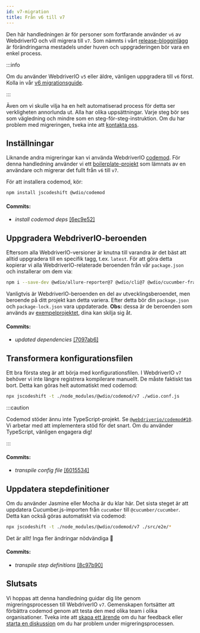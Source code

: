 ```yaml
---
id: v7-migration
title: Från v6 till v7
---
```


Den här handledningen är för personer som fortfarande använder `v6` av WebdriverIO och vill migrera till `v7`. Som nämnts i vårt [release-blogginlägg](https://webdriver.io/blog/2021/02/09/webdriverio-v7-released) är förändringarna mestadels under huven och uppgraderingen bör vara en enkel process.

:::info

Om du använder WebdriverIO `v5` eller äldre, vänligen uppgradera till `v6` först. Kolla in vår [v6 migrationsguide](v6-migration).

:::

Även om vi skulle vilja ha en helt automatiserad process för detta ser verkligheten annorlunda ut. Alla har olika uppsättningar. Varje steg bör ses som vägledning och mindre som en steg-för-steg-instruktion. Om du har problem med migreringen, tveka inte att [kontakta oss](https://github.com/webdriverio/codemod/discussions/new).

## Inställningar

Liknande andra migreringar kan vi använda WebdriverIO [codemod](https://github.com/webdriverio/codemod). För denna handledning använder vi ett [boilerplate-projekt](https://github.com/WarleyGabriel/demo-webdriverio-cucumber) som lämnats av en användare och migrerar det fullt från `v6` till `v7`.

För att installera codemod, kör:

```sh
npm install jscodeshift @wdio/codemod
```

#### Commits:

- _install codemod deps_ [[6ec9e52]](https://github.com/WarleyGabriel/demo-webdriverio-cucumber/pull/11/commits/6ec9e52038f7e8cb1221753b67040b0f23a8f61a)

## Uppgradera WebdriverIO-beroenden

Eftersom alla WebdriverIO-versioner är knutna till varandra är det bäst att alltid uppgradera till en specifik tagg, t.ex. `latest`. För att göra detta kopierar vi alla WebdriverIO-relaterade beroenden från vår `package.json` och installerar om dem via:

```sh
npm i --save-dev @wdio/allure-reporter@7 @wdio/cli@7 @wdio/cucumber-framework@7 @wdio/local-runner@7 @wdio/spec-reporter@7 @wdio/sync@7 wdio-chromedriver-service@7 wdio-timeline-reporter@7 webdriverio@7
```

Vanligtvis är WebdriverIO-beroenden en del av utvecklingsberoendet, men beroende på ditt projekt kan detta variera. Efter detta bör din `package.json` och `package-lock.json` vara uppdaterade. __Obs:__ dessa är de beroenden som används av [exempelprojektet](https://github.com/WarleyGabriel/demo-webdriverio-cucumber), dina kan skilja sig åt.

#### Commits:

- _updated dependencies_ [[7097ab6]](https://github.com/WarleyGabriel/demo-webdriverio-cucumber/pull/11/commits/7097ab6297ef9f37ead0a9c2ce9fce8d0765458d)

## Transformera konfigurationsfilen

Ett bra första steg är att börja med konfigurationsfilen. I WebdriverIO `v7` behöver vi inte längre registrera kompilerare manuellt. De måste faktiskt tas bort. Detta kan göras helt automatiskt med codemod:

```sh
npx jscodeshift -t ./node_modules/@wdio/codemod/v7 ./wdio.conf.js
```

:::caution

Codemod stöder ännu inte TypeScript-projekt. Se [`@webdriverio/codemod#10`](https://github.com/webdriverio/codemod/issues/10). Vi arbetar med att implementera stöd för det snart. Om du använder TypeScript, vänligen engagera dig!

:::

#### Commits:

- _transpile config file_ [[6015534]](https://github.com/WarleyGabriel/demo-webdriverio-cucumber/pull/11/commits/60155346a386380d8a77ae6d1107483043a43994)

## Uppdatera stepdefinitioner

Om du använder Jasmine eller Mocha är du klar här. Det sista steget är att uppdatera Cucumber.js-importen från `cucumber` till `@cucumber/cucumber`. Detta kan också göras automatiskt via codemod:

```sh
npx jscodeshift -t ./node_modules/@wdio/codemod/v7 ./src/e2e/*
```

Det är allt! Inga fler ändringar nödvändiga 🎉

#### Commits:

- _transpile step definitions_ [[8c97b90]](https://github.com/WarleyGabriel/demo-webdriverio-cucumber/pull/11/commits/8c97b90a8b9197c62dffe4e2954f7dad814753cc)

## Slutsats

Vi hoppas att denna handledning guidar dig lite genom migreringsprocessen till WebdriverIO `v7`. Gemenskapen fortsätter att förbättra codemod genom att testa den med olika team i olika organisationer. Tveka inte att [skapa ett ärende](https://github.com/webdriverio/codemod/issues/new) om du har feedback eller [starta en diskussion](https://github.com/webdriverio/codemod/discussions/new) om du har problem under migreringsprocessen.